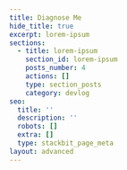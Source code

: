 ```yaml
---
title: Diagnose Me
hide_title: true
excerpt: lorem-ipsum
sections:
  - title: lorem-ipsum
    section_id: lorem-ipsum
    posts_number: 4
    actions: []
    type: section_posts
    category: devlog
seo:
  title: ''
  description: ''
  robots: []
  extra: []
  type: stackbit_page_meta
layout: advanced
---
```


